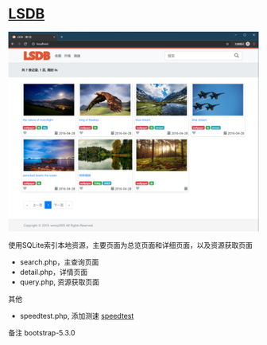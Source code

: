 # [LSDB](https://github.com/wmxy2005/lsdb)

![](sample/sample.png)

使用SQLite索引本地资源，主要页面为总览页面和详细页面，以及资源获取页面

- search.php，主查询页面
- detail.php，详情页面
- query.php, 资源获取页面

其他
- speedtest.php, 添加测速 [speedtest](https://github.com/adolfintel/speedtest)

备注
bootstrap-5.3.0

